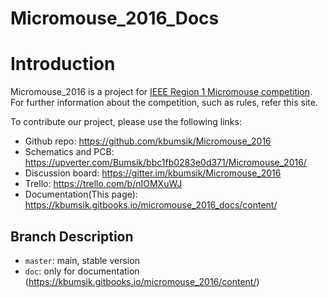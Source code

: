 # Micromouse_2016_Docs
# Introduction

Micromouse_2016 is a project for [IEEE Region 1 Micromouse competition](http://sites.ieee.org/r1studentconference/about/micromouse/). For further information about the competition, such as rules, refer this site.

To contribute our project, please use the following links:
* Github repo: https://github.com/kbumsik/Micromouse_2016
* Schematics and PCB: https://upverter.com/Bumsik/bbc1fb0283e0d371/Micromouse_2016/
* Discussion board: https://gitter.im/kbumsik/Micromouse_2016
* Trello: https://trello.com/b/nIOMXuWJ
* Documentation(This page): https://kbumsik.gitbooks.io/micromouse_2016_docs/content/

## Branch Description
* `master`: main, stable version
* `doc`: only for documentation (https://kbumsik.gitbooks.io/micromouse_2016/content/)